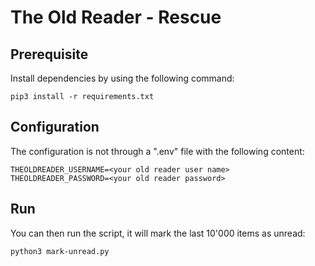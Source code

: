 # The Old Reader - Rescue

## Prerequisite

Install dependencies by using the following command:

```
pip3 install -r requirements.txt
```

## Configuration

The configuration is not through a ".env" file with the following content:

```
THEOLDREADER_USERNAME=<your old reader user name>
THEOLDREADER_PASSWORD=<your old reader password>
```

## Run

You can then run the script, it will mark the last 10'000 items as unread:

```
python3 mark-unread.py
```